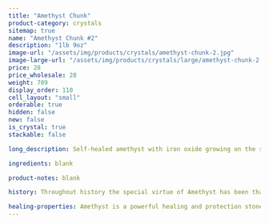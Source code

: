 ```yaml
---
title: "Amethyst Chunk"
product-category: crystals
sitemap: true
name: "Amethyst Chunk #2"
description: "1lb 9oz"
image-url: "/assets/img/products/crystals/amethyst-chunk-2.jpg"
image-large-url: "/assets/img/products/crystals/large/amethyst-chunk-2.jpg"
price: 28
price_wholesale: 28
weight: 709
display_order: 110
cell_layout: "small"
orderable: true
hidden: false
new: false
is_crystal: true
stackable: false

long_description: Self-healed amethyst with iron oxide growing on the side and in little brown spots in the tips. Amazing growth lines on each point with hidden rainbows. Every point is amazingly unique.

ingredients: blank

product-notes: blank

history: Throughout history the special virtue of Amethyst has been that of preventing drunkenness and overindulgence. Ancient Greeks and Romans routinely studded their goblets with Amethyst believing wine drunk from an Amethyst cup was powerless to intoxicate, and a stone worn on the body, especially at the navel, had a sobering effect, not only for inebriation but in over-zealousness in passion. Catholic bishops also wore Amethyst in a ring to protect from mystical intoxication. Kissing the ring kept others from similar mystical intoxication and kept them grounded in spiritual thought.

healing-properties: Amethyst is a powerful healing and protection stone. It is the February birthstone and is associated to the crown chakra, providing protection against psychic attack, enhancing psychic abilities, calming and stimulating the mind, and nourishing the spirit. For this reason amethyst has been historically used as a remedy for nightmares and insomnia, as well as to aid meditative focus.
---
```

